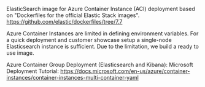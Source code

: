 ElasticSearch image for Azure Container Instance (ACI) deployment based on "Dockerfiles for the official Elastic Stack images". https://github.com/elastic/dockerfiles/tree/7.7

Azure Container Instances are limited in defining environment variables. For a quick deployment and customer showcase setup a single-node Elasticsearch instance is sufficient. Due to the limitation, we build a ready to use image.

Azure Container Group Deployment (Elasticsearch and Kibana):
Microsoft Deployment Tutorial: https://docs.microsoft.com/en-us/azure/container-instances/container-instances-multi-container-yaml
